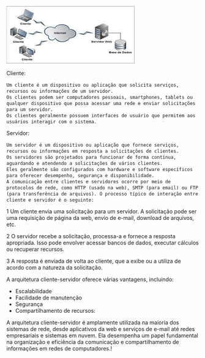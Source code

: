
![Alt text](download.jpg)


Cliente:

    Um cliente é um dispositivo ou aplicação que solicita serviços, recursos ou informações de um servidor.
    Os clientes podem ser computadores pessoais, smartphones, tablets ou qualquer dispositivo que possa acessar uma rede e enviar solicitações para um servidor.
    Os clientes geralmente possuem interfaces de usuário que permitem aos usuários interagir com o sistema.
Servidor:

    Um servidor é um dispositivo ou aplicação que fornece serviços, recursos ou informações em resposta a solicitações de clientes.
    Os servidores são projetados para funcionar de forma contínua, aguardando e atendendo a solicitações de vários clientes.
    Eles geralmente são configurados com hardware e software específicos para oferecer desempenho, segurança e disponibilidade.
    A comunicação entre clientes e servidores ocorre por meio de protocolos de rede, como HTTP (usado na web), SMTP (para email) ou FTP (para transferência de arquivos). O processo típico de interação entre cliente e servidor é o seguinte:

1 Um cliente envia uma solicitação para um servidor. A solicitação pode ser uma requisição de página da web, envio de e-mail, download de arquivos, etc.

2 O servidor recebe a solicitação, processa-a e fornece a resposta apropriada. Isso pode envolver acessar bancos de dados, executar cálculos ou recuperar recursos.

3 A resposta é enviada de volta ao cliente, que a exibe ou a utiliza de acordo com a natureza da solicitação.

A arquitetura cliente-servidor oferece várias vantagens, incluindo:

- Escalabilidade
- Facilidade de manutenção
- Segurança
- Compartilhamento de recursos:

A arquitetura cliente-servidor é amplamente utilizada na maioria dos sistemas de rede, desde aplicativos da web e serviços de e-mail até redes empresariais e sistemas em nuvem. Ela desempenha um papel fundamental na organização e eficiência da comunicação e compartilhamento de informações em redes de computadores.!
